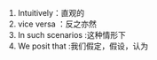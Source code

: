 
 1. Intuitively：直观的  
 2. vice versa ：反之亦然
 3. In such scenarios :这种情形下
 4. We posit that :我们假定，假设，认为
